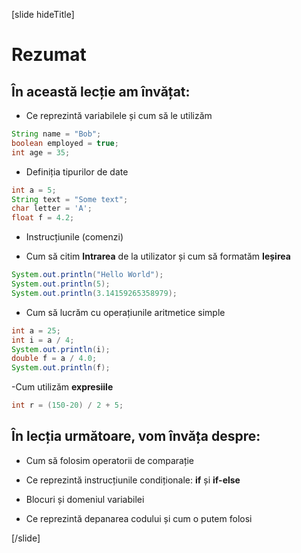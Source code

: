 [slide hideTitle]
# Rezumat

## În această lecție am învățat: 

- Ce reprezintă variabilele și cum să le utilizăm

```java
String name = "Bob";
boolean employed = true;
int age = 35;
```

- Definiția tipurilor de date

``` java
int a = 5;
String text = "Some text";
char letter = 'A';
float f = 4.2;
```

- Instrucțiunile (comenzi)

- Cum să citim  **Intrarea** de la utilizator și cum să formatăm **Ieșirea**

```java live
System.out.println("Hello World");
System.out.println(5);
System.out.println(3.14159265358979);
```

- Cum să lucrăm cu operațiunile aritmetice simple 
```java live
int a = 25;
int i = a / 4;
System.out.println(i);
double f = a / 4.0;
System.out.println(f);
```
-Cum utilizăm **expresiile** 

```java
int r = (150-20) / 2 + 5;
```

## În lecția următoare, vom învăța despre:

- Cum să folosim operatorii de comparație

- Ce reprezintă instrucțiunile condiționale: **if** și **if-else**

- Blocuri și domeniul variabilei

- Ce reprezintă depanarea codului și cum o putem folosi 

[/slide]